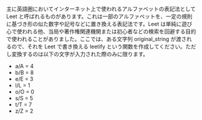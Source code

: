 主に英語圏においてインターネット上で使われるアルファベットの表記法として Leet と呼ばれるものがあります。これは一部のアルファベットを、一定の規則に基づき形の似た数字や記号などに置き換える表記法です。Leet
は単純に遊び心で使われる他、当局や著作権関連機関または初心者などの検索を回避する目的で使われることがありました。ここでは、ある文字列 original_string が渡されるので、それを Leet で書き換える leetify
という関数を作成してください。ただし変換するのは以下の文字が入力された際のみに限ります。

- a/A = 4
- b/B = 8
- e/E = 3
- l/L = 1
- o/O = 0
- s/S = 5
- t/T = 7
- z/Z = 2
